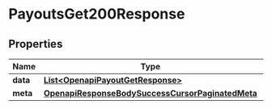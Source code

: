 

# PayoutsGet200Response


## Properties

| Name | Type | Description | Notes |
|------------ | ------------- | ------------- | -------------|
|**data** | [**List&lt;OpenapiPayoutGetResponse&gt;**](OpenapiPayoutGetResponse.md) |  |  [optional] |
|**meta** | [**OpenapiResponseBodySuccessCursorPaginatedMeta**](OpenapiResponseBodySuccessCursorPaginatedMeta.md) |  |  [optional] |



